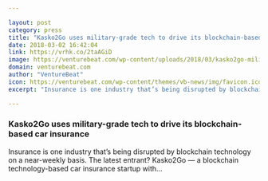 ```yaml
---

layout: post
category: press
title: "Kasko2Go uses military-grade tech to drive its blockchain-based car insurance"
date: 2018-03-02 16:42:04
link: https://vrhk.co/2taAGiD
image: https://venturebeat.com/wp-content/uploads/2018/03/kasko2go-military-grade-blockchain-car-insurance.jpeg?fit=1034%2C554&strip=all
domain: venturebeat.com
author: "VentureBeat"
icon: https://venturebeat.com/wp-content/themes/vb-news/img/favicon.ico
excerpt: "Insurance is one industry that’s being disrupted by blockchain technology on a near-weekly basis. The latest entrant? Kasko2Go — a blockchain technology-based car insurance startup with…"

---
```


### Kasko2Go uses military-grade tech to drive its blockchain-based car insurance

Insurance is one industry that’s being disrupted by blockchain technology on a near-weekly basis. The latest entrant? Kasko2Go — a blockchain technology-based car insurance startup with…